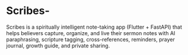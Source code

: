 # Scribes-
Scribes is a spiritually intelligent note-taking app (Flutter + FastAPI) that helps believers capture, organize, and live their sermon notes with AI paraphrasing, scripture tagging, cross-references, reminders, prayer journal, growth guide, and private sharing.
